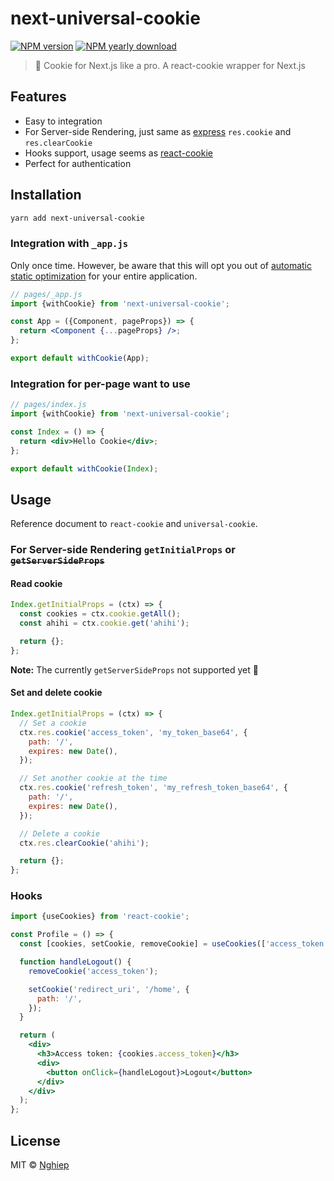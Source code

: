 # next-universal-cookie

[![NPM version](https://img.shields.io/npm/v/next-universal-cookie.svg)](https://www.npmjs.com/package/next-universal-cookie)
[![NPM yearly download](https://img.shields.io/npm/dy/next-universal-cookie.svg)](https://www.npmjs.com/package/next-universal-cookie)

> 🍪 Cookie for Next.js like a pro. A react-cookie wrapper for Next.js

## Features

- Easy to integration
- For Server-side Rendering, just same as [express](http://expressjs.com/en/5x/api.html#res.cookie) `res.cookie` and `res.clearCookie`
- Hooks support, usage seems as [react-cookie](https://www.npmjs.com/package/react-cookie#usecookiesdependencies)
- Perfect for authentication

## Installation

```bash
yarn add next-universal-cookie
```

### Integration with `_app.js`

Only once time. However, be aware that this will opt you out of [automatic static optimization](https://nextjs.org/docs/advanced-features/automatic-static-optimization) for your entire application.

```jsx
// pages/_app.js
import {withCookie} from 'next-universal-cookie';

const App = ({Component, pageProps}) => {
  return <Component {...pageProps} />;
};

export default withCookie(App);
```

### Integration for per-page want to use

```jsx
// pages/index.js
import {withCookie} from 'next-universal-cookie';

const Index = () => {
  return <div>Hello Cookie</div>;
};

export default withCookie(Index);
```

## Usage

Reference document to `react-cookie` and `universal-cookie`.

### For Server-side Rendering `getInitialProps` or ~~`getServerSideProps`~~

#### Read cookie

```jsx
Index.getInitialProps = (ctx) => {
  const cookies = ctx.cookie.getAll();
  const ahihi = ctx.cookie.get('ahihi');

  return {};
};
```

**Note:** The currently `getServerSideProps` not supported yet :baby:

<!-- export const getServerSideProps = (ctx) => {
  const cookies = ctx.cookie.getAll();
  const ahihi = ctx.cookie.get('ahihi');

  return {
    props: {},
  };
}; -->

#### Set and delete cookie

```jsx
Index.getInitialProps = (ctx) => {
  // Set a cookie
  ctx.res.cookie('access_token', 'my_token_base64', {
    path: '/',
    expires: new Date(),
  });

  // Set another cookie at the time
  ctx.res.cookie('refresh_token', 'my_refresh_token_base64', {
    path: '/',
    expires: new Date(),
  });

  // Delete a cookie
  ctx.res.clearCookie('ahihi');

  return {};
};
```

### Hooks

```jsx
import {useCookies} from 'react-cookie';

const Profile = () => {
  const [cookies, setCookie, removeCookie] = useCookies(['access_token']);

  function handleLogout() {
    removeCookie('access_token');

    setCookie('redirect_uri', '/home', {
      path: '/',
    });
  }

  return (
    <div>
      <h3>Access token: {cookies.access_token}</h3>
      <div>
        <button onClick={handleLogout}>Logout</button>
      </div>
    </div>
  );
};
```

## License

MIT © [Nghiep](mailto:me@nghiepit.dev)
